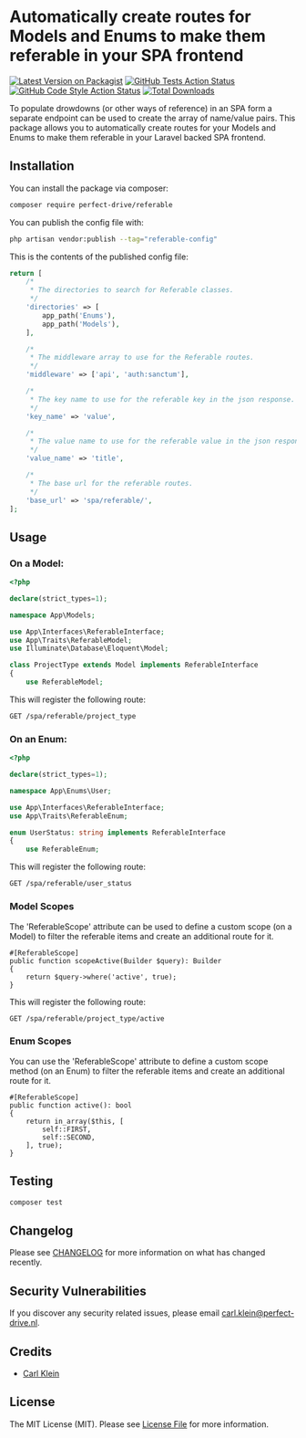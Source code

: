 # Automatically create routes for Models and Enums to make them referable in your SPA frontend

[![Latest Version on Packagist](https://img.shields.io/packagist/v/perfect-drive/referable.svg?style=flat-square)](https://packagist.org/packages/perfect-drive/referable)
[![GitHub Tests Action Status](https://img.shields.io/github/actions/workflow/status/perfect-drive/referable/run-tests.yml?branch=main&label=tests&style=flat-square)](https://github.com/perfect-drive/referable/actions?query=workflow%3Arun-tests+branch%3Amain)
[![GitHub Code Style Action Status](https://img.shields.io/github/actions/workflow/status/perfect-drive/referable/fix-php-code-style-issues.yml?branch=main&label=code%20style&style=flat-square)](https://github.com/perfect-drive/referable/actions?query=workflow%3A"Fix+PHP+code+style+issues"+branch%3Amain)
[![Total Downloads](https://img.shields.io/packagist/dt/perfect-drive/referable.svg?style=flat-square)](https://packagist.org/packages/perfect-drive/referable)

To populate drowdowns (or other ways of reference) in an SPA form a separate endpoint can be used to create the array of name/value pairs. This package allows you to automatically create routes for your Models and Enums to make them referable in your Laravel backed SPA frontend. 

## Installation

You can install the package via composer:

```bash
composer require perfect-drive/referable
```

You can publish the config file with:

```bash
php artisan vendor:publish --tag="referable-config"
```

This is the contents of the published config file:

```php
return [
    /*
     * The directories to search for Referable classes.
     */
    'directories' => [
        app_path('Enums'),
        app_path('Models'),
    ],

    /*
     * The middleware array to use for the Referable routes.
     */
    'middleware' => ['api', 'auth:sanctum'],

    /*
     * The key name to use for the referable key in the json response.
     */
    'key_name' => 'value',

    /*
     * The value name to use for the referable value in the json response.
     */
    'value_name' => 'title',

    /*
     * The base url for the referable routes.
     */
    'base_url' => 'spa/referable/',
];
```

## Usage

### On a Model:
```php
<?php

declare(strict_types=1);

namespace App\Models;

use App\Interfaces\ReferableInterface;
use App\Traits\ReferableModel;
use Illuminate\Database\Eloquent\Model;

class ProjectType extends Model implements ReferableInterface
{
    use ReferableModel;
```

This will register the following route:
```
GET /spa/referable/project_type
```

### On an Enum:
```php
<?php

declare(strict_types=1);

namespace App\Enums\User;

use App\Interfaces\ReferableInterface;
use App\Traits\ReferableEnum;

enum UserStatus: string implements ReferableInterface
{
    use ReferableEnum;
```
This will register the following route:
```
GET /spa/referable/user_status
```

### Model Scopes
The 'ReferableScope' attribute can be used to define a custom scope (on a Model) to filter the referable items and create an additional route for it.

```
#[ReferableScope]
public function scopeActive(Builder $query): Builder
{
    return $query->where('active', true);
}
```
This will register the following route:
```
GET /spa/referable/project_type/active
```
### Enum Scopes
You can use the 'ReferableScope' attribute to define a custom scope method (on an Enum) to filter the referable items and create an additional route for it.

```
#[ReferableScope]
public function active(): bool
{
    return in_array($this, [
        self::FIRST,
        self::SECOND,
    ], true);
}
```

## Testing

```bash
composer test
```

## Changelog

Please see [CHANGELOG](CHANGELOG.md) for more information on what has changed recently.


## Security Vulnerabilities

If you discover any security related issues, please email [carl.klein@perfect-drive.nl](mailto:carl.klein@perfect-drive.nl).

## Credits

- [Carl Klein](https://github.com/perfect-drive)

## License

The MIT License (MIT). Please see [License File](LICENSE.md) for more information.
